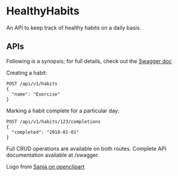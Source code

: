 # HealthyHabits

An API to keep track of healthy habits on a daily basis.

## APIs

Following is a synopsis; for full details, check out the [Swagger doc](http://healthyhabitsapi.azurewebsites.net/swagger/)

Creating a habit:

```
POST /api/v1/habits
{
  "name": "Exercise"
}
```

Marking a habit complete for a particular day:

```
POST /api/v1/habits/123/completions
{
  "completed": "2018-01-01"
}
```

Full CRUD operations are available on both routes. Complete API documentation available at /swagger.

Logo from [Sanja on openclipart](https://openclipart.org/detail/183893/simple-red-apple)

